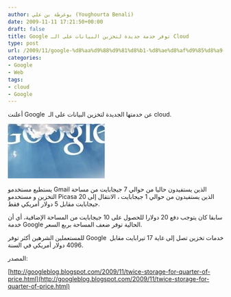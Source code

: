 ```yaml
---
author: يوغرطة بن علي (Youghourta Benali)
date: 2009-11-11 17:21:50+00:00
draft: false
title: Google توفر خدمة جديدة لتخزين البيانات على الـ Cloud
type: post
url: /2009/11/google-%d8%aa%d9%88%d9%81%d8%b1-%d8%ae%d8%af%d9%85%d8%a9-%d8%ac%d8%af%d9%8a%d8%af%d8%a9-%d9%84%d8%aa%d8%ae%d8%b2%d9%8a%d9%86-%d8%a7%d9%84%d8%a8%d9%8a%d8%a7%d9%86%d8%a7%d8%aa-%d8%b9%d9%84%d9%89-%d8%a7/
categories:
- Google
- Web
tags:
- cloud
- Google
---
```


أعلنت Google  عن خدمتها الجديدة لتخزين البيانات على الـ cloud.

![Google_cloud](Google_cloud.jpg)


يستطيع مستخدمو Gmail الذين يستفيدون حاليا من حوالي 7 جيجابايت من مساحة التخزين و مستخدمو Picasa الذين يستفيدون من حوالي 1 جيجابايت ، الانتقال إلى 20 جيجابايت مقابل 5 دولار أمريكي فقط.

سابقا كان يتوجب دفع 20 دولارا للحصول على 10 جيجابايت من المساحة الإضافية، أي أن خدمة Google الحالية توفر ضعف المساحة بربع السعر.

للمستعملين الشرهين أكثر توفر Google  خدمات تخزين تصل إلى غاية 17 تيرابايت مقابل 4096 دولار أمريكي في السنة.

المصدر:

[http://googleblog.blogspot.com/2009/11/twice-storage-for-quarter-of-price.html](http://googleblog.blogspot.com/2009/11/twice-storage-for-quarter-of-price.html)
